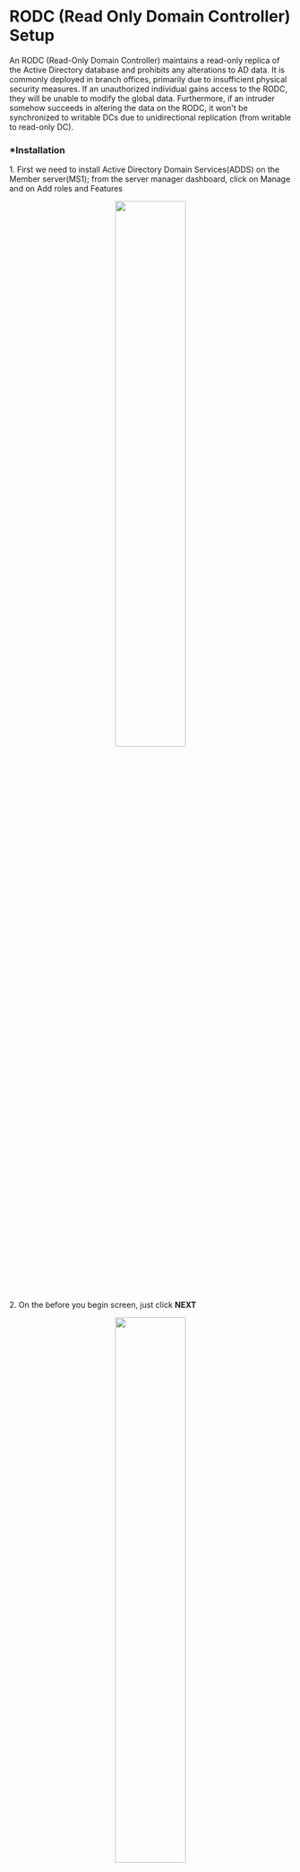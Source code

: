 <h1>RODC (Read Only Domain Controller) Setup</h1>
<p>An RODC (Read-Only Domain Controller) maintains a read-only replica of the Active Directory database and prohibits any alterations to AD data. It is commonly deployed in branch offices, primarily due to insufficient physical security measures. If an unauthorized individual gains access to the RODC, they will be unable to modify the global data. Furthermore, if an intruder somehow succeeds in altering the data on the RODC, it won't be synchronized to writable DCs due to unidirectional replication (from writable to read-only DC).</p>
<h3>*Installation</h3>
<p>1. First we need to install Active Directory Domain Services(ADDS) on the Member server(MS1); from the server manager dashboard, click on Manage and on Add roles and Features</p>
<p align="center"><img src="https://i.imgur.com/BFw3fUz.png" height="50%" width="50%"/>

<p>2. On the before you begin screen, just click <b>NEXT</b></p>
<p align="center"><img src="https://i.imgur.com/gaMZiFi.png" height="50%" width="50%"/>

<p>3. On the Installation Type screen, make sure the Role-based or feature-based installation is selected, then click <b>NEXT</b>.</p>
<p align="center"><img src="https://i.imgur.com/ZvY3YRt.png" height="50%" width="50%"/>

<p>4. On the Select destination server screen, make sure the select a server from the server pool is selected and select the server you are trying to install Adds on from the server pool, then click <b>NEXT</b>.</p>
<p align="center"><img src="https://i.imgur.com/AAPGcSH.png" height="50%" width="50%"/>

<p>5. On the select server roles screen, select the second option(Active Directory Domain Services) and click on add features from the pop-up screen, then click <b>NEXT</b>.</p>
<p align="center"><img src="https://i.imgur.com/FJXu3HC.png" height="50%" width="50%"/>

<p>6. On the select features screen, just click <b>NEXT</b>.</p>
<p align="center"><img src="https://i.imgur.com/6Ri1r9H.png" height="50%" width="50%"/>

<p>7. On confirm installation selections, just click on INSTALL and wait for the installation to complete. </p>
<p align="center"><img src="https://i.imgur.com/qgNK3C5.png" height="50%" width="50%"/>

<br>

<h3>*Configuration</h3>
<p>1. After the installation is complete, from the notification, click on promote the server to a domain controller</p>
<p align="center"><img src="https://i.imgur.com/h2Ndsag.png" height="50%" width="50%"/>

<p>2. On the Deployment configuration screen, select “Add a domain controller to an existing domain”, then click on change to supply the domain controller’s Administrator’s credentials, then click <b>NEXT</b>.</p>
<p align="center"><img src="https://i.imgur.com/k4NRK0f.png" height="50%" width="50%"/>

<p>3. 3.On the Domain Controller Options screen, select Read only domain controller(RODC), type in the password, then click <b>NEXT</b>.</p>
<p align="center"><img src="https://i.imgur.com/3F3nYtL.png" height="50%" width="50%"/>

<p>4. On the RODC options screen, click <b>NEXT</b>.</p>
<p align="center"><img src="https://i.imgur.com/LTLnjle.png" height="50%" width="50%"/>

<p>5. On the Additional options screen, select the ADDS from the dropdown and click <b>NEXT</b>.</p>
<p align="center"><img src="https://i.imgur.com/YPkSrDk.png" height="50%" width="50%"/>

<p>6. On the Paths screen, leave it at default and click <b>NEXT</b>.</p>
<p align="center"><img src="https://i.imgur.com/rb6OlEy.png" height="50%" width="50%"/>

<p7. On the Review Options, click <b>NEXT</b>.</p>
<p align="center"><img src="https://i.imgur.com/deYa8py.png" height="50%" width="50%"/>

<p>8. On the Prerequisites Check, click <b>INSTALL</b>.</p>
<p align="center"><img src="https://i.imgur.com/STdtzNz.png" height="50%" width="50%"/>

<br>

<h3>*Checking RODC Replication Status</h3>
<p>1. To check RODC Replication on MS1; from the server manager-dashboard, click on Tools and go to Active Directory Users and Computers</p>
<p align="center"><img src="https://i.imgur.com/7A0a6W7.png" height="50%" width="50%"/>

<p>2. On the Active Directory Users and Computers page, expand the domain and click on the domain controllers, there you can find MS1 with the DC type as <b>“Read only,DC”</b></p>
<p align="center"><img src="https://i.imgur.com/gEMyhEt.png" height="50%" width="50%"/>

<br>

<h3>*Testing RODC Functionality</h3>
<p> Created a User on MS1 called Test User</p>
<p align="center"><img src="https://i.imgur.com/Bwyrg75.png" height="50%" width="50%"/>

<p><b>1. On Windows 10</b> - I changed the Alternate DNS Server on windows 10 to that of MS1(192.168.10.11), while the preferred DNS points to the ADDS(192.168.10.10), then I restarted the computer</p>
<p align="center"><img src="https://i.imgur.com/GTr1sjD.png" height="50%" width="50%"/>

<p>2. On the login page, I signed in the computer while I made sure the ADDS server is turned off and the Member Server(RODC) is turned on.</p>
<p align="center"><img src="https://i.imgur.com/Q4g70i2.png" height="50%" width="50%"/>

<p>3. I was able to sign in, this shows the functionality of the MS1 taking over the Active directory as a read only to authenticate users when the ADDS server is not available</p>
<p align="center"><img src="https://i.imgur.com/MylDXAp.png" height="50%" width="50%"/>

<br>

<h3>*CONFIRMATION WHILE ADDS IS OFF</h3>
<p>1. I also went back on the MS1 and from tools, clicked on Active Directory Users and Computers and got the message <b>“You are being connected to the Read-only Domain Controller MS1.adesakin.com. You will not be able to perform any write operation”</b>.</p>
<p align="center"><img src="https://i.imgur.com/WT9lloh.png" height="50%" width="50%"/>

<p>2. On the Active Directory Users and Computers, most of the buttons are greyed- out and couldn’t perform any write operations like create users or even edit. </p>
<p align="center"><img src="https://i.imgur.com/QmBLygF.png" height="50%" width="50%"/>

<br>



